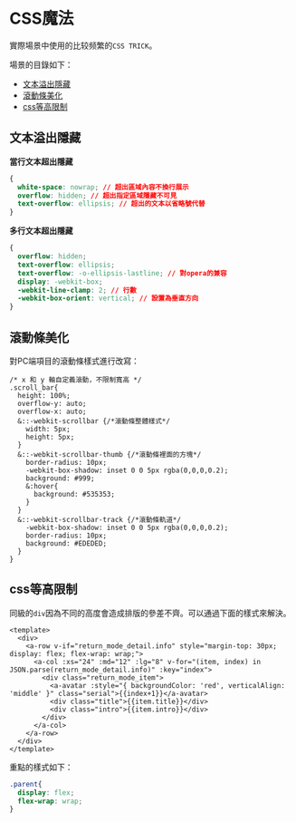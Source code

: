# CSS魔法

實際場景中使用的比较频繁的`CSS TRICK`。

場景的目錄如下：

- <a href="#/css/README?id=文本溢出隱藏">文本溢出隱藏</a>
- <a href="#/css/README?id=滾動條美化">滾動條美化</a>
- <a href="#/css/README?id=css等高限制">css等高限制</a>

## 文本溢出隱藏

**當行文本超出隱藏**

```css
{
  white-space: nowrap; // 超出區域內容不換行展示
  overflow: hidden; // 超出指定區域隱藏不可見
  text-overflow: ellipsis; // 超出的文本以省略號代替
}
```

**多行文本超出隱藏**

```css
{
  overflow: hidden;
  text-overflow: ellipsis;
  text-overflow: -o-ellipsis-lastline; // 對opera的兼容
  display: -webkit-box;
  -webkit-line-clamp: 2; // 行數
  -webkit-box-orient: vertical; // 設置為垂直方向
}
```

## 滾動條美化

對PC端項目的滾動條樣式進行改寫：

```less
/* x 和 y 軸自定義滾動，不限制寬高 */
.scroll_bar{
  height: 100%;
  overflow-y: auto;
  overflow-x: auto;
  &::-webkit-scrollbar {/*滾動條整體樣式*/
    width: 5px;
    height: 5px;
  }
  &::-webkit-scrollbar-thumb {/*滾動條裡面的方塊*/
    border-radius: 10px;
    -webkit-box-shadow: inset 0 0 5px rgba(0,0,0,0.2);
    background: #999;
    &:hover{
      background: #535353;
    }
  }
  &::-webkit-scrollbar-track {/*滾動條軌道*/
    -webkit-box-shadow: inset 0 0 5px rgba(0,0,0,0.2);
    border-radius: 10px;
    background: #EDEDED;
  }
}
```

## css等高限制

同級的`div`因為不同的高度會造成排版的參差不齊。可以通過下面的樣式來解決。

```vue
<template>
  <div>
    <a-row v-if="return_mode_detail.info" style="margin-top: 30px; display: flex; flex-wrap: wrap;">
      <a-col :xs="24" :md="12" :lg="8" v-for="(item, index) in JSON.parse(return_mode_detail.info)" :key="index">
        <div class="return_mode_item">
          <a-avatar :style="{ backgroundColor: 'red', verticalAlign: 'middle' }" class="serial">{{index+1}}</a-avatar>
          <div class="title">{{item.title}}</div>
          <div class="intro">{{item.intro}}</div>
        </div>
      </a-col>
    </a-row>
  </div>
</template>
```

重點的樣式如下：

```css
.parent{
  display: flex;
  flex-wrap: wrap;
}
```